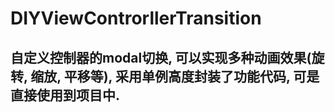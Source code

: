 # DIYViewControrllerTransition 
## 自定义控制器的modal切换, 可以实现多种动画效果(旋转, 缩放, 平移等), 采用单例高度封装了功能代码, 可是直接使用到项目中.


